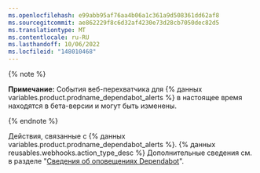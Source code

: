 ```yaml
---
ms.openlocfilehash: e99abb95af76aa4b06a1c361a9d508361dd62af8
ms.sourcegitcommit: ae862229f8c6d32af4230e73d28cb7050dec82d5
ms.translationtype: MT
ms.contentlocale: ru-RU
ms.lasthandoff: 10/06/2022
ms.locfileid: "148010468"
---
```

{% note %}

**Примечание:** События веб-перехватчика для {% данных variables.product.prodname_dependabot_alerts %} в настоящее время находятся в бета-версии и могут быть изменены.

{% endnote %}

Действия, связанные с {% данных variables.product.prodname_dependabot_alerts %}.
{% данных reusables.webhooks.action_type_desc %} Дополнительные сведения см. в разделе "[Сведения об оповещениях Dependabot](/code-security/dependabot/dependabot-alerts/about-dependabot-alerts)".
